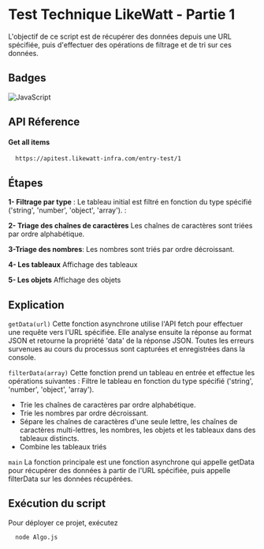 
# Test Technique LikeWatt - Partie 1

L'objectif de ce script est de récupérer des données depuis une URL spécifiée, puis d'effectuer des opérations de filtrage et de tri sur ces données.


## Badges

![JavaScript](https://img.shields.io/badge/javascript-%23323330.svg?style=for-the-badge&logo=javascript&logoColor=%23F7DF1E)



## API Réference

#### Get all items

```http
  https://apitest.likewatt-infra.com/entry-test/1
```


## Étapes

**1- Filtrage par type** :
Le tableau initial est filtré en fonction du type spécifié ('string', 'number', 'object', 'array').
:

**2- Triage des chaînes de caractères**
Les chaînes de caractères sont triées par ordre alphabétique.

**3-Triage des nombres**:
Les nombres sont triés par ordre décroissant.

**4- Les tableaux** Affichage des tableaux

**5- Les objets** Affichage des objets

## Explication 

  `getData(url)`
Cette fonction asynchrone utilise l'API fetch pour effectuer une requête vers l'URL spécifiée. Elle analyse ensuite la réponse au format JSON et retourne la propriété 'data' de la réponse JSON. Toutes les erreurs survenues au cours du processus sont capturées et enregistrées dans la console.

 `filterData(array)`
Cette fonction prend un tableau en entrée et effectue les opérations suivantes :
Filtre le tableau en fonction du type spécifié ('string', 'number', 'object', 'array').
- Trie les chaînes de caractères par ordre alphabétique.
- Trie les nombres par ordre décroissant.
- Sépare les chaînes de caractères d'une seule lettre, les chaînes de caractères multi-lettres, les nombres, les objets et les tableaux dans des tableaux distincts.
- Combine les tableaux triés

 `main`
La fonction principale est une fonction asynchrone qui appelle getData pour récupérer des données à partir de l'URL spécifiée, puis appelle filterData sur les données récupérées.
## Exécution du script 

Pour déployer ce projet, exécutez

```bash
  node Algo.js

```

